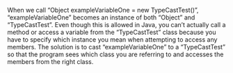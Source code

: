 When we call “Object exampleVariableOne = new TypeCastTest()”, “exampleVariableOne” becomes an instance of both “Object” and “TypeCastTest”. Even though this is allowed in Java, you can’t actually call a method or access a variable from the “TypeCastTest” class because you have to specify which instance you mean when attempting to access any members. The solution is to cast “exampleVariableOne” to a “TypeCastTest” so that the program sees which class you are referring to and accesses the members from the right class.

